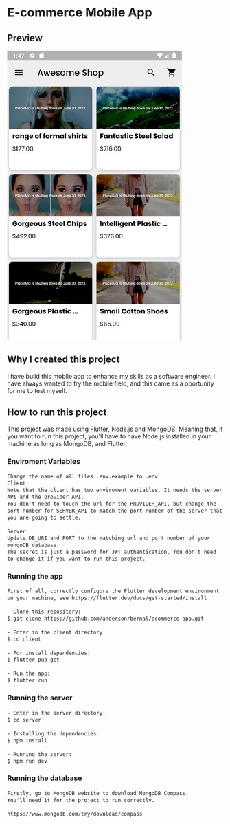 ﻿# E-commerce Mobile App

## Preview

![preview](./preview_1.JPG)

## Why I created this project

I have build this mobile app to enhance my skills as a software engineer. I have always wanted to try the mobile field, and this came as a oportunity for me to test myself.

## How to run this project

This project was made using Flutter, Node.js and MongoDB.
Meaning that, if you want to run this project, you'll have to have Node.js installed in your machine as long as MongoDB, and Flutter.

### Enviroment Variables
```
Change the name of all files .env.example to .env
Client:
Note that the client has two enviroment variables. It needs the server API and the provider API.
You don't need to touch the url for the PROVIDER_API, but change the port number for SERVER_API to match the port number of the server that you are going to settle.

Server:
Update DB_URI and PORT to the matching url and port number of your mongoDB database.
The secret is just a password for JWT authentication. You don't need to change it if you want to run this project.
```

### Running the app

```
First of all, correctly configure the Flutter development environment on your machine, see https://flutter.dev/docs/get-started/install

- Clone this repository:
$ git clone https://github.com/andersonrbernal/ecommerce-app.git

- Enter in the client directory:
$ cd client

- For install dependencies:
$ flutter pub get

- Run the app:
$ flutter run
```

### Running the server
```
- Enter in the server directory:
$ cd server

- Installing the dependencies:
$ npm install

- Running the server:
$ npm run dev
```

### Running the database
```
Firstly, go to MongoDB website to download MongoDB Compass.
You'll need it for the project to run correctly. 

https://www.mongodb.com/try/download/compass
```
